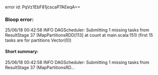 error id: PqVz1EbF81jcscaP7AEeqA==
### Bloop error:

25/06/18 00:42:58 INFO DAGScheduler: Submitting 1 missing tasks from ResultStage 37 (MapPartitionsRDD[113] at count at main.scala:151) (first 15 tasks are for partitions Vector(0))
#### Short summary: 

25/06/18 00:42:58 INFO DAGScheduler: Submitting 1 missing tasks from ResultStage 37 (MapPartitionsRD...
